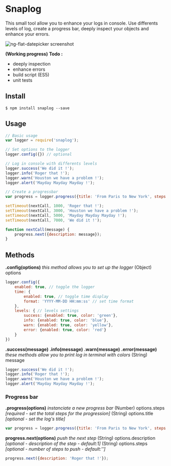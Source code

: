 # Snaplog

This small tool allow you to enhance your logs in console. Use differents levels of log, create a progress bar, deeply inspect your objects and enhance your errors.

![ng-flat-datepicker screenshot](http://i.imgur.com/qA0DdT9.png)

**(Working progress)**
**Todo :**
 - deeply inspection
 - enhance errors
 - build script (ES5)
 - unit tests

## Install
```shell
$ npm install snaplog --save
```

## Usage

```js
// Basic usage
var logger = require('snaplog');

// Set options to the logger
logger.config({}) // optional

// Log in console with differents levels
logger.success('We did it !');
logger.info('Roger that !');
logger.warn('Houston we have a problem !');
logger.alert('Mayday Mayday Mayday !');

// Create a progressbar
var progress = logger.progress({title: 'From Paris to New York', steps: 4});

setTimeout(nextCall, 1000, 'Roger that !');
setTimeout(nextCall, 3000, 'Houston we have a problem !');
setTimeout(nextCall, 5000, 'Mayday Mayday Mayday !');
setTimeout(nextCall, 7000, 'We did it !');

function nextCall(message) {
	progress.next({description: message});
}

```

## Methods
**.config(options)**
*this method allows you to set up the logger*
(Object) options
```js
logger.config({
	enabled: true, // toggle the logger
	time: {
		enabled: true, // toggle time display
		format: 'YYYY-MM-DD HH:mm:ss' // set time format
	},
	levels: { // levels settings
		success: {enabled: true, color: 'green'},
		info: {enabled: true, color: 'blue'},
		warn: {enabled: true, color: 'yellow'},
		error: {enabled: true, color: 'red'}
	}
})
```

**.success(message)**
**.info(message)**
**.warn(message)**
**.error(message)**
*these methods allow you to print log in terminal with colors*
(String) message
```js
logger.success('We did it !');
logger.info('Roger that !');
logger.warn('Houston we have a problem !');
logger.alert('Mayday Mayday Mayday !');
```

### Progress bar
**.progress(options)**
*instanciate a new progress bar*
(Number) options.steps *[required - set the total steps for the progression]*
(String) options.title *[optional - set the log's title]*
```js
var progress = logger.progress({title: 'From Paris to New York', steps: 4});
```

**progress.next(options)**
*push the next step*
(String) options.description *[optional - description of the step - default:1]*
(String) options.steps *[optional - number of steps to push - default:'']*

```js
progress.next({description: 'Roger that !'});
```

